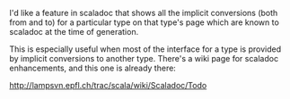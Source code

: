 I'd like a feature in scaladoc that shows all the implicit conversions (both from and to) for a particular type on that type's page which are known to scaladoc at the time of generation.

This is especially useful when most of the interface for a type is provided by implicit conversions to another type.
There's a wiki page for scaladoc enhancements, and this one is already there:

http://lampsvn.epfl.ch/trac/scala/wiki/Scaladoc/Todo
